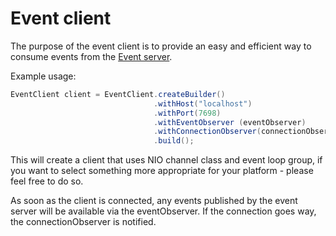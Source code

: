 # Event client

The purpose of the event client is to provide an easy and efficient way to consume events from the [Event server](event-server.md).

Example usage:

```java
EventClient client = EventClient.createBuilder()
                                .withHost("localhost")
                                .withPort(7698)
                                .withEventObserver (eventObserver)
                                .withConnectionObserver(connectionObserver)
                                .build();

```

This will create a client that uses NIO channel class and event loop group, if you want to select something more appropriate for your platform - please feel free to do so.

As soon as the client is connected, any events published by the event server will be available via the eventObserver.
If the connection goes way, the connectionObserver is notified.
